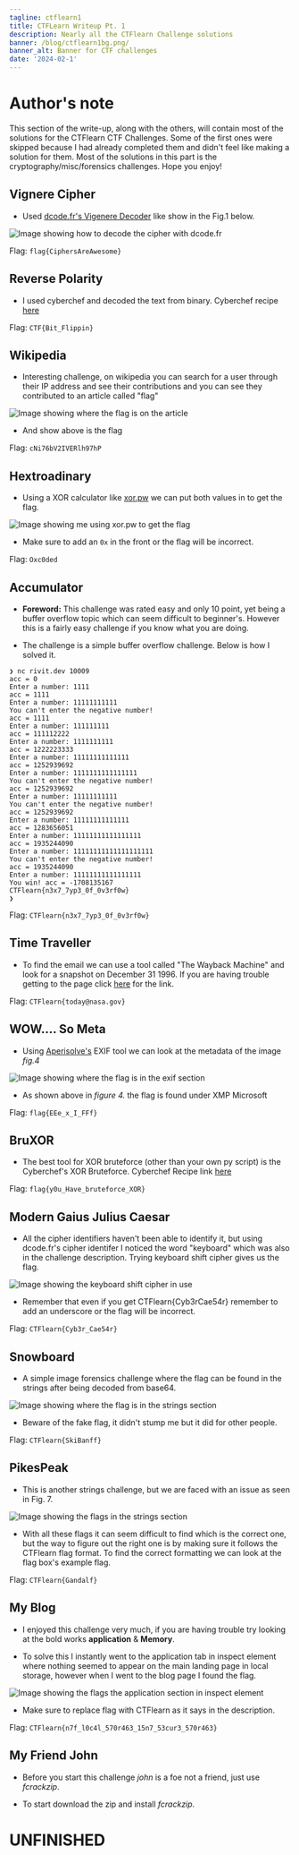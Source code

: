 ```yaml
---
tagline: ctflearn1
title: CTFLearn Writeup Pt. 1
description: Nearly all the CTFlearn Challenge solutions
banner: /blog/ctflearn1bg.png/
banner_alt: Banner for CTF challenges
date: '2024-02-1'
---
```


# Author's note

This section of the write-up, along with the others, will contain most of the solutions for the CTFlearn CTF Challenges. Some of the first ones were skipped because I had already completed them and didn't feel like making a solution for them. Most of the solutions in this part is the cryptography/misc/forensics challenges. Hope you enjoy!

## Vignere Cipher

- Used [dcode.fr's Vigenere Decoder](https://www.dcode.fr/vigenere-cipher) like show in the Fig.1 below.

![Image showing how to decode the cipher with dcode.fr](/blog/ctflearn1pics/vignere1.png 'Fig.1')

Flag: ```flag{CiphersAreAwesome}```

## Reverse Polarity

- I used cyberchef and decoded the text from binary. Cyberchef recipe [here](https://gchq.github.io/CyberChef/#recipe=From_Binary('Space',8)&input=MDEwMDAwMTEwMTAxMDEwMDAxMDAwMTEwMDExMTEwMTEwMTAwMDAxMDAxMTAxMDAxMDExMTAxMDAwMTAxMTExMTAxMDAwMTEwMDExMDExMDAwMTEwMTAwMTAxMTEwMDAwMDExMTAwMDAwMTEwMTAwMTAxMTAxMTEwMDExMTExMDE)

Flag: ```CTF{Bit_Flippin}```

## Wikipedia

- Interesting challenge, on wikipedia you can search for a user through their IP address and see their contributions and you can see they contributed to an article called "flag"

![Image showing where the flag is on the article](/blog/ctflearn1pics/wikipedia1.png 'Fig.2')

- And show above is the flag

Flag: ```cNi76bV2IVERlh97hP```

## Hextroadinary

- Using a XOR calculator like [xor.pw](https://xor.pw/) we can put both values in to get the flag.

![Image showing me using xor.pw to get the flag](/blog/ctflearn1pics/xorchall1.png 'Fig.3')

- Make sure to add an ```0x``` in the front or the flag will be incorrect.

Flag: ```Oxc0ded```

## Accumulator

- **Foreword:** This challenge was rated easy and only 10 point, yet being a buffer overflow topic which can seem difficult to beginner's. However this is a fairly easy challenge if you know what you are doing.

- The challenge is a simple buffer overflow challenge. Below is how I solved it.

```bash:terminal
❯ nc rivit.dev 10009
acc = 0
Enter a number: 1111
acc = 1111
Enter a number: 11111111111
You can't enter the negative number!
acc = 1111
Enter a number: 111111111
acc = 111112222
Enter a number: 1111111111
acc = 1222223333
Enter a number: 11111111111111
acc = 1252939692
Enter a number: 1111111111111111
You can't enter the negative number!
acc = 1252939692
Enter a number: 11111111111
You can't enter the negative number!
acc = 1252939692
Enter a number: 11111111111111
acc = 1283656051
Enter a number: 11111111111111111
acc = 1935244090
Enter a number: 11111111111111111111
You can't enter the negative number!
acc = 1935244090
Enter a number: 11111111111111111
You win! acc = -1708135167
CTFlearn{n3x7_7yp3_0f_0v3rf0w}
❯
```

Flag: ```CTFlearn{n3x7_7yp3_0f_0v3rf0w}```

## Time Traveller

- To find the email we can use a tool called "The Wayback Machine" and look for a snapshot on December 31 1996. If you are having trouble getting to the page click [here](https://web.archive.org/web/19961231235847/http://www.nasa.gov/) for the link.

Flag: ```CTFlearn{today@nasa.gov}```

## WOW.... So Meta

- Using [Aperisolve's](https://www.aperisolve.com/) EXIF tool we can look at the metadata of the image *fig.4*

![Image showing where the flag is in the exif section](/blog/ctflearn1pics/exifchall1.png 'Fig.4')

- As shown above in *figure 4.* the flag is found under XMP Microsoft

Flag: ```flag{EEe_x_I_FFf}```

## BruXOR

- The best tool for XOR bruteforce (other than your own py script) is the Cyberchef's XOR Bruteforce. Cyberchef Recipe link [here](https://gchq.github.io/CyberChef/#recipe=XOR_Brute_Force(1,100,0,'Standard',false,true,false,'flag')&input=cXt2cGxuJ2JIX3Zhckh1ZWJjcnF4ZXRySE9YRWo)

Flag: ```flag{y0u_Have_bruteforce_XOR}```

## Modern Gaius Julius Caesar

- All the cipher identifiers haven't been able to identify it, but using dcode.fr's cipher identifer I noticed the word "keyboard" which was also in the challenge description. Trying keyboard shift cipher gives us the flag.

![Image showing the keyboard shift cipher in use](/blog/ctflearn1pics/keyshift1.png 'Fig.5')

- Remember that even if you get CTFlearn{Cyb3rCae54r} remember to add an underscore or the flag will be incorrect.


Flag: ```CTFlearn{Cyb3r_Cae54r}```

## Snowboard

- A simple image forensics challenge where the flag can be found in the strings after being decoded from base64. 

![Image showing where the flag is in the strings section](/blog/ctflearn1pics/snowboard1.png 'Fig.6')

- Beware of the fake flag, it didn't stump me but it did for other people.

Flag: ```CTFlearn{SkiBanff}```

## PikesPeak

- This is another strings challenge, but we are faced with an issue as seen in Fig. 7.

![Image showing the flags in the strings section](/blog/ctflearn1pics/peaks1chall.png 'Fig.7')

- With all these flags it can seem difficult to find which is the correct one, but the way to figure out the right one is by making sure it follows the CTFlearn flag format. To find the correct formatting we can look at the flag box's example flag.

Flag: ```CTFlearn{Gandalf}```

## My Blog

- I enjoyed this challenge very much, if you are having trouble try looking at the bold works **application** & __Memory__. 

- To solve this I instantly went to the application tab in inspect element where nothing seemed to appear on the main landing page in local storage, however when I went to the blog page I found the flag.

![Image showing the flags the application section in inspect element](/blog/ctflearn1pics/myblogchall1.png 'Fig.8')

- Make sure to replace flag with CTFlearn as it says in the description.

Flag: ```CTFlearn{n7f_l0c4l_570r463_15n7_53cur3_570r463}```

## My Friend John

- Before you start this challenge *john* is a foe not a friend, just use *fcrackzip*. 

- To start download the zip and install *fcrackzip*. 

# UNFINISHED 